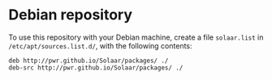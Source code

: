 # Debian repository

To use this repository with your Debian machine, create a file `solaar.list` in
`/etc/apt/sources.list.d/`, with the following contents:

	deb http://pwr.github.io/Solaar/packages/ ./
	deb-src http://pwr.github.io/Solaar/packages/ ./
